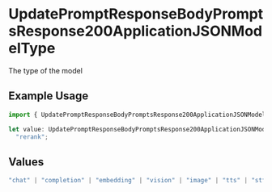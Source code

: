 # UpdatePromptResponseBodyPromptsResponse200ApplicationJSONModelType

The type of the model

## Example Usage

```typescript
import { UpdatePromptResponseBodyPromptsResponse200ApplicationJSONModelType } from "orq-poc-typescript-multi-env-version/models/operations";

let value: UpdatePromptResponseBodyPromptsResponse200ApplicationJSONModelType =
  "rerank";
```

## Values

```typescript
"chat" | "completion" | "embedding" | "vision" | "image" | "tts" | "stt" | "rerank"
```